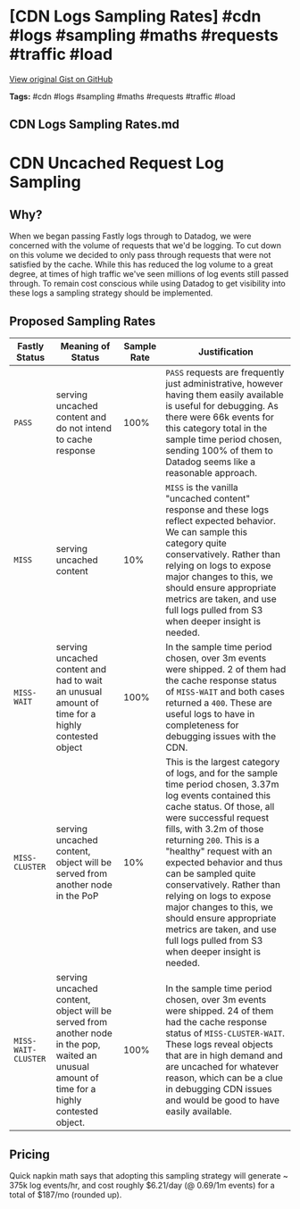 # [CDN Logs Sampling Rates] #cdn #logs #sampling #maths #requests #traffic #load

[View original Gist on GitHub](https://gist.github.com/Integralist/68d208605633e3167df4d78f8371f3bf)

**Tags:** #cdn #logs #sampling #maths #requests #traffic #load

## CDN Logs Sampling Rates.md

# CDN Uncached Request Log Sampling

## Why?

When we began passing Fastly logs through to Datadog, we were concerned with the volume of requests that we'd be logging. To cut down on this volume we decided to only pass through requests that were not satisfied by the cache. While this has reduced the log volume to a great degree, at times of high traffic we've seen millions of log events still passed through. To remain cost conscious while using Datadog to get visibility into these logs a sampling strategy should be implemented.

## Proposed Sampling Rates

| Fastly Status | Meaning of Status | Sample Rate | Justification |
|---|---|---|---|
| `PASS` | serving uncached content and do not intend to cache response | 100% | `PASS` requests are frequently just administrative, however having them easily available is useful for debugging. As there were 66k events for this category total in the sample time period chosen, sending 100% of them to Datadog seems like a reasonable approach. |
| `MISS` | serving uncached content | 10% | `MISS` is the vanilla "uncached content" response and these logs reflect expected behavior. We can sample this category quite conservatively. Rather than relying on logs to expose major changes to this, we should ensure appropriate metrics are taken, and use full logs pulled from S3 when deeper insight is needed. |
| `MISS-WAIT`| serving uncached content and had to wait an unusual amount of time for a highly contested object | 100% | In the sample time period chosen, over 3m events were shipped. 2 of them had the cache response status of `MISS-WAIT` and both cases returned a `400`. These are useful logs to have in completeness for debugging issues with the CDN. |
| `MISS-CLUSTER` | serving uncached content, object will be served from another node in the PoP | 10% | This is the largest category of logs, and for the sample time period chosen, 3.37m log events contained this cache status. Of those, all were successful request fills, with 3.2m of those returning `200`. This is a "healthy" request with an expected behavior and thus can be sampled quite conservatively. Rather than relying on logs to expose major changes to this, we should ensure appropriate metrics are taken, and use full logs pulled from S3 when deeper insight is needed. |
| `MISS-WAIT-CLUSTER` | serving uncached content, object will be served from another node in the pop, waited an unusual amount of time for a highly contested object. | 100% | In the sample time period chosen, over 3m events were shipped. 24 of them had the cache response status of `MISS-CLUSTER-WAIT`. These logs reveal objects that are in high demand and are uncached for whatever reason, which can be a clue in debugging CDN issues and would be good to have easily available.|

## Pricing

Quick napkin math says that adopting this sampling strategy will generate ~ 375k log events/hr, and cost roughly $6.21/day (@ 0.69/1m events) for a total of $187/mo (rounded up).

